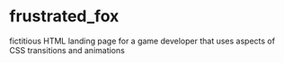 # frustrated_fox
fictitious HTML landing page for a game developer that uses aspects of CSS transitions and animations
